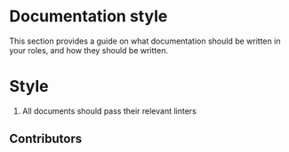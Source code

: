 # Documentation style

This section provides a guide on what documentation should be written in your roles, and how they should be written.

# 

# Style

  1. All documents should pass their relevant linters

## Contributors